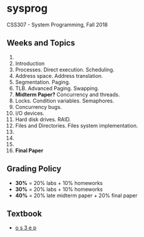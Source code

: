 # sysprog
CSS307 - System Programming, Fall 2018

## Weeks and Topics

1. 
2. Introduction
3. Processes. Direct execution. Scheduling.
4. Address space. Address translation.
5. Segmentation. Paging.
6. TLB. Advanced Paging. Swapping.
7. __Midterm Paper?__ Concurrency and threads.
8. Locks. Condition variables. Semaphores.
9. Concurrency bugs.
10. I/O devices.
11. Hard disk drives. RAID.
12. Files and Directories. Files system implementation.
13. 
14.
15. 
16. __Final Paper__




## Grading Policy

* **30%** = 20% labs + 10% homeworks
* **30%** = 20% labs + 10% homeworks
* **40%** = 20% late midterm paper + 20% final paper

## Textbook

* [o s 3 e p](http://www.ostep.org)
